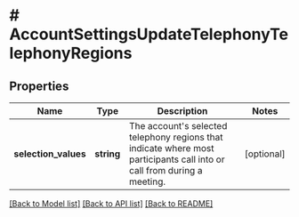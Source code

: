 # # AccountSettingsUpdateTelephonyTelephonyRegions

## Properties

Name | Type | Description | Notes
------------ | ------------- | ------------- | -------------
**selection_values** | **string** | The account&#39;s selected telephony regions that indicate where most participants call into or call from during a meeting. | [optional]

[[Back to Model list]](../../README.md#models) [[Back to API list]](../../README.md#endpoints) [[Back to README]](../../README.md)
